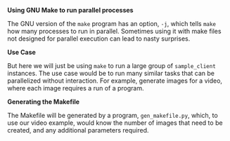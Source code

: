 **Using GNU Make to run parallel processes**

The GNU version of the `make` program has an option, `-j`, which tells
`make` how many processes to run in parallel.  Sometimes using it with
make files not designed for parallel execution can lead to nasty
surprises.

**Use Case**

But here we will just be using `make` to run a large group of
`sample_client` instances.  The use case would be to run many similar
tasks that can be parallelized without interaction.  For example,
generate images for a video, where each image requires a run of a
program.

**Generating the Makefile**

The Makefile will be generated by a program, `gen_makefile.py`, which,
to use our video example, would know the number of images that need to
be created, and any additional parameters required.
